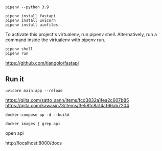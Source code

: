 # 


```
pipenv --python 3.9
```

```
pipenv install fastapi
pipenv install uvicorn
pipenv install aiofiles
```

To activate this project's virtualenv, run pipenv shell.
Alternatively, run a command inside the virtualenv with pipenv run.

```
pipenv shell
pipenv run
```

https://github.com/tiangolo/fastapi

## Run it

```
uvicorn main:app --reload
```


https://qiita.com/satto_sann/items/fcd3832a1fea2c607b85
https://qiita.com/kawasin73/items/3e58fc8a14af66ab7204

```
docker-compose up -d --build
```

```
docker images | grep api
```

open api

http://localhost:8000/docs

